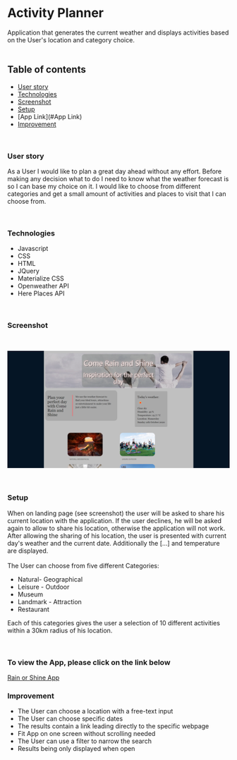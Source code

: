 # Activity Planner
Application that generates the current weather and displays activities based on the User's location and category choice. 
<br>
<br>
## Table of contents
* [ User story](#User%20story)
* [Technologies](#Technologies)
* [Screenshot](#Screenshot)
* [Setup](#Setup)
* [App Link](#App Link)
* [Improvement](#Improvement)



<br>


### User story

As a User I would like to plan a great day ahead without any effort. Before making any decision what to do I need to know what the weather forecast is so I can base my choice on it. I would like to choose from different categories and get a small amount of activities and places to visit that I can choose from.

<br>

### Technologies
<ul>
<li>Javascript
<li>CSS
<li>HTML
<li>JQuery
<li>Materialize CSS
<li>Openweather API
<li>Here Places API
</ul>


<br>

### Screenshot 

<br>

![Application Screenshot to be Updated](./assets/images/App-Screenshot.png)

<br>

### Setup

When on landing page (see screenshot) the user will be asked to share his current location with the application. If the user declines, he will be asked again to allow to share his location, otherwise the application will not work.
After allowing the sharing of his location, the user is presented with current day's weather and the current date. Additionally the [...] and temperature are displayed.
<br><br>
The User can choose from five different Categories:

* Natural- Geographical
* Leisure - Outdoor
* Museum
* Landmark - Attraction
* Restaurant

Each of this categories gives the user a selection of 10 different activities within a 30km radius of his location.

<br>

### To view the App, please click on the link below

[Rain or Shine App](https://grahamelphick.github.io/holiday-weather-planner/)


### Improvement

* The User can choose a location with a free-text input
* The User can choose specific dates
* The results contain a link leading directly to the specific webpage 
* Fit App on one screen without scrolling needed
* The User can use a filter to narrow the search
* Results being only displayed when open